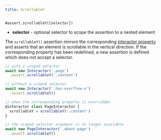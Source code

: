 ```yaml
---
title: ScrollableY
---
```


`#assert.scrollableY([selector])`

- **selector** - optional selector to scope the assertion to a nested element

The `scrollableY()` assertion mirrors the corresponding [interactor
property](/properties/scrollabley) and asserts that an element is scrollable in
the vertical direction. If the corresponding property has been redefined, a new
assertion is defined which does not accept a selector.

``` javascript
// with a scoped selector
await new Interactor('.page')
  .assert.scrollableY('.content')

// without a scoped selector
await new Interactor('.has-overflow-x')
  .assert.scrollableY()

// when the corresponding property is overridden
@interactor class PageInteractor {
  scrollableY = scrollableY('.content')
}

// the scoped selector argument is no longer available
await new PageInteractor('.about-page')
  .assert.scrollableY()
```
